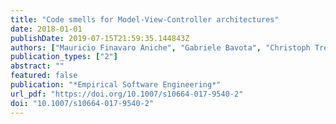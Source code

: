 ```yaml
---
title: "Code smells for Model-View-Controller architectures"
date: 2018-01-01
publishDate: 2019-07-15T21:59:35.144843Z
authors: ["Mauricio Finavaro Aniche", "Gabriele Bavota", "Christoph Treude", "Marco Aurélio Gerosa", "Arie van Deursen"]
publication_types: ["2"]
abstract: ""
featured: false
publication: "*Empirical Software Engineering*"
url_pdf: "https://doi.org/10.1007/s10664-017-9540-2"
doi: "10.1007/s10664-017-9540-2"
---
```


